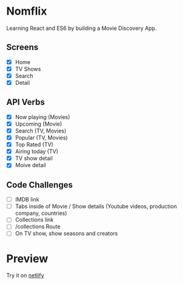 # Nomflix

Learning React and ES6 by building a Movie Discovery App.

## Screens

- [x] Home
- [x] TV Shows
- [x] Search
- [x] Detail

## API Verbs

- [x] Now playing (Movies)
- [x] Upcoming (Movie)
- [x] Search (TV, Movies)
- [x] Popular (TV, Movies)
- [x] Top Rated (TV)
- [x] Airing today (TV)
- [x] TV show detail
- [x] Moive detail

## Code Challenges

 - [ ] IMDB link
 - [ ] Tabs inside of Movie / Show details (Youtube videos, production company, countries)
 - [ ] Collections link
 - [ ] /collections Route
 - [ ] On TV show, show seasons and creators

# Preview

Try it on [netlify](https://ilkyunomflix.netlify.app/)